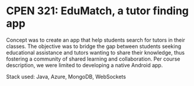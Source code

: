 # CPEN 321: EduMatch, a tutor finding app

Concept was to create an app that help students search for tutors in their classes. The objective was to bridge the gap between students seeking educational assistance and tutors wanting to share their knowledge, thus fostering a community of shared learning and collaboration. Per course description, we were limited to developing a native Android app.

Stack used: Java, Azure, MongoDB, WebSockets

